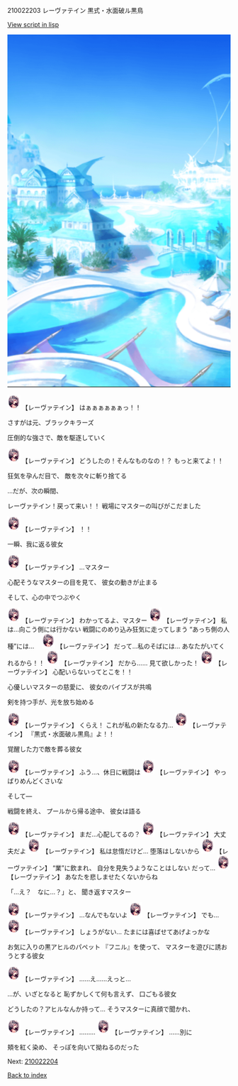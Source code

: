 210022203 レーヴァテイン 黒式・水面破ル黒鳥

[View script in lisp](../scripts/210022203.txt)

![sea_resort_day.png](../images/backgrounds/sea_resort_day.png)

<img src="../images/units/2100221.png" alt="2100221.png" height="34"/>
【レーヴァテイン】
はぁぁぁぁぁぁっ！！

さすがは元、ブラックキラーズ

圧倒的な強さで、敵を駆逐していく

<img src="../images/units/2100221.png" alt="2100221.png" height="34"/>
【レーヴァテイン】
どうしたの！そんなものなの！？
もっと来てよ！！

狂気を孕んだ目で、
敵を次々に斬り捨てる

…だが、次の瞬間、

レーヴァテイン！戻って来い！！
戦場にマスターの叫びがこだました

<img src="../images/units/2100221.png" alt="2100221.png" height="34"/>
【レーヴァテイン】
！！

一瞬、我に返る彼女

<img src="../images/units/2100221.png" alt="2100221.png" height="34"/>
【レーヴァテイン】
…マスター

心配そうなマスターの目を見て、
彼女の動きが止まる

そして、心の中でつぶやく

<img src="../images/units/2100221.png" alt="2100221.png" height="34"/>
【レーヴァテイン】
わかってるよ、マスター

<img src="../images/units/2100221.png" alt="2100221.png" height="34"/>
【レーヴァテイン】
私は…向こう側には行かない
戦闘にのめり込み狂気に走ってしまう
“あっち側の人種”には…　

<img src="../images/units/2100221.png" alt="2100221.png" height="34"/>
【レーヴァテイン】
だって…私のそばには…
あなたがいてくれるから！！

<img src="../images/units/2100221.png" alt="2100221.png" height="34"/>
【レーヴァテイン】
だから……
見て欲しかった！

<img src="../images/units/2100221.png" alt="2100221.png" height="34"/>
【レーヴァテイン】
心配いらないってとこを！！

心優しいマスターの慈愛に、
彼女のバイブスが共鳴

剣を持つ手が、光を放ち始める

<img src="../images/units/2100221.png" alt="2100221.png" height="34"/>
【レーヴァテイン】
くらえ！
これが私の新たなる力…

<img src="../images/units/2100221.png" alt="2100221.png" height="34"/>
【レーヴァテイン】
『黒式・水面破ル黒鳥』よ！！

覚醒した力で敵を葬る彼女

<img src="../images/units/2100221.png" alt="2100221.png" height="34"/>
【レーヴァテイン】
ふう…、休日に戦闘は

<img src="../images/units/2100221.png" alt="2100221.png" height="34"/>
【レーヴァテイン】
やっぱりめんどくさいな

そして―

戦闘を終え、
プールから帰る途中、
彼女は語る

<img src="../images/units/2100221.png" alt="2100221.png" height="34"/>
【レーヴァテイン】
まだ…心配してるの？

<img src="../images/units/2100221.png" alt="2100221.png" height="34"/>
【レーヴァテイン】
大丈夫だよ

<img src="../images/units/2100221.png" alt="2100221.png" height="34"/>
【レーヴァテイン】
私は怠惰だけど…
堕落はしないから

<img src="../images/units/2100221.png" alt="2100221.png" height="34"/>
【レーヴァテイン】
“業”に飲まれ、
自分を見失うようなことはしない
だって…

<img src="../images/units/2100221.png" alt="2100221.png" height="34"/>
【レーヴァテイン】
あなたを悲しませたくないからね

「…え？　なに…？」と、
聞き返すマスター

<img src="../images/units/2100221.png" alt="2100221.png" height="34"/>
【レーヴァテイン】
…なんでもないよ

<img src="../images/units/2100221.png" alt="2100221.png" height="34"/>
【レーヴァテイン】
でも…

<img src="../images/units/2100221.png" alt="2100221.png" height="34"/>
【レーヴァテイン】
しょうがない…
たまには喜ばせてあげよっかな

お気に入りの黒アヒルのパペット
『フニル』を使って、
マスターを遊びに誘おうとする彼女

<img src="../images/units/2100221.png" alt="2100221.png" height="34"/>
【レーヴァテイン】
……え……えっと…

…が、いざとなると
恥ずかしくて何も言えず、
口ごもる彼女

どうしたの？アヒルなんか持って…
そうマスターに真顔で聞かれ、

<img src="../images/units/2100221.png" alt="2100221.png" height="34"/>
【レーヴァテイン】
………

<img src="../images/units/2100221.png" alt="2100221.png" height="34"/>
【レーヴァテイン】
……別に

頬を紅く染め、
そっぽを向いて拗ねるのだった


Next: [210022204](210022204.md)

[Back to index](index.md)

